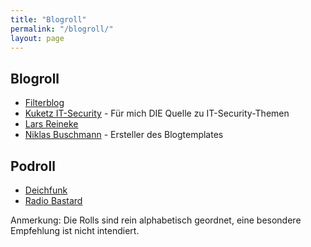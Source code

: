 ```yaml
---
title: "Blogroll"
permalink: "/blogroll/"
layout: page
---
```


## Blogroll

- [Filterblog](https://filterblog.de)
- [Kuketz IT-Security](https://www.kuketz-blog.de/) - Für mich DIE Quelle zu IT-Security-Themen
- [Lars Reineke](https://https://larsreineke.de/)
- [Niklas Buschmann](https://niklasbuschmann.github.io/) - Ersteller des Blogtemplates

## Podroll
- [Deichfunk](https://deichfunk.substack.com/)
- [Radio Bastard](https://radiobastard.fm)


Anmerkung: Die Rolls sind rein alphabetisch geordnet, eine besondere Empfehlung ist nicht intendiert.
